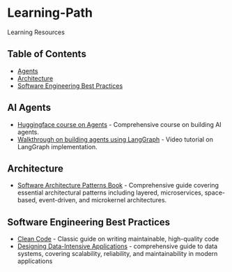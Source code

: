 # Learning-Path
Learning Resources

## Table of Contents
- [Agents](#ai-agents)
- [Architecture](#architecture)
- [Software Engineering Best Practices](#software-engineering-best-practices)

## AI Agents

- [Huggingface course on Agents](https://huggingface.co/learn/agents-course/unit0/introduction) - Comprehensive course on building AI agents.
- [Walkthrough on building agents using LangGraph](https://www.youtube.com/watch?v=aHCDrAbH_go&t=734s) - Video tutorial on LangGraph implementation.



## Architecture
- [Software Architecture Patterns Book](https://github.com/chapin666/books/blob/master/architecture/software-architecture-patterns.pdf) - Comprehensive guide covering essential architectural patterns including layered, microservices, space-based, event-driven, and microkernel architectures.


## Software Engineering Best Practices
- [Clean Code](https://github.com/jnguyen095/clean-code/blob/master/Clean.Code.A.Handbook.of.Agile.Software.Craftsmanship.pdf) - Classic guide on writing maintainable, high-quality code
- [Designing Data-Intensive Applications](https://github.com/samayun/devbooks/blob/master/Designing%20Data-Intensive%20Applications%20The%20Big%20Ideas%20Behind%20Reliable%2C%20Scalable%2C%20and%20Maintainable%20Systems%20(%20PDFDrive%20).pdf) - comprehensive guide to data systems, covering scalability, reliability, and maintainability in modern applications
